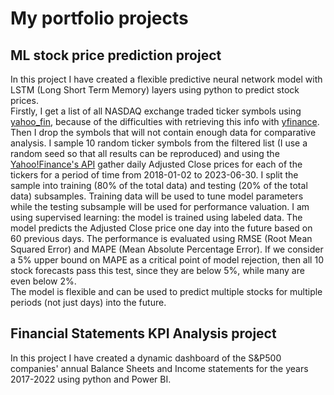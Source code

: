 # My portfolio projects
## ML stock price prediction project
In this project I have created a flexible predictive neural network model with LSTM (Long Short Term Memory) layers using python to predict stock prices. \
Firstly, I get a list of all NASDAQ exchange traded ticker symbols using [yahoo_fin](https://github.com/atreadw1492/yahoo_fin), because of the difficulties with retrieving this info with [yfinance](https://github.com/ranaroussi/yfinance). Then I drop the symbols that will not contain enough data for comparative analysis. I sample 10 random ticker symbols from the filtered list (I use a random seed so that all results can be reproduced) and using the [Yahoo!Finance's API](https://github.com/ranaroussi/yfinance) gather daily Adjusted Close prices for each of the tickers for a period of time from 2018-01-02 to 2023-06-30. I split the sample into training (80% of the total data) and testing (20% of the total data) subsamples. Training data will be used to tune model parameters while the testing subsample will be used for performance valuation. I am using supervised learning: the model is trained using labeled data. The model predicts the Adjusted Close price one day into the future based on 60 previous days. The performance is evaluated using RMSE (Root Mean Squared Error) and MAPE (Mean Absolute Percentage Error). If we consider a 5% upper bound on MAPE as a critical point of model rejection, then all 10 stock forecasts pass this test, since they are below 5%, while many are even below 2%. \
The model is flexible and can be used to predict multiple stocks for multiple periods (not just days) into the future.
## Financial Statements KPI Analysis project
In this project I have created a dynamic dashboard of the S&P500 companies' annual Balance Sheets and Income statements for the years 2017-2022 using python and Power BI.
